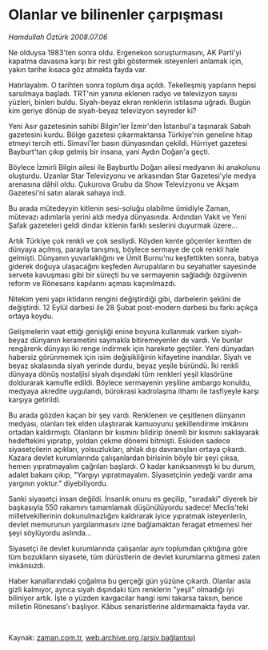 # Olanlar ve bilinenler çarpışması

*Hamdullah Öztürk 2008.07.06*

<tr><td class="metin" colspan="2" style="padding-top: 20px; padding-left: 5px; padding-right: 10px;">Ne olduysa 1983'ten sonra oldu. Ergenekon soruşturmasını, AK Parti'yi kapatma davasına karşı bir rest gibi göstermek isteyenleri anlamak için, yakın tarihe kısaca göz atmakta fayda var.</td></tr><tr><td class="metin" colspan="2" style="padding-top: 20px; padding-left: 5px; padding-right: 10px;"><p>Hatırlayalım. O tarihten sonra toplum dışa açıldı. Tekelleşmiş yapıların hepsi sarsılmaya başladı. TRT'nin yanına eklenen radyo ve televizyon sayısı yüzleri, binleri buldu. Siyah-beyaz ekran renklerin istilasına uğradı. Bugün kim geriye dönüp de siyah-beyaz televizyon seyreder ki?
<p>Yeni Asır gazetesinin sahibi Bilgin'ler İzmir'den İstanbul'a taşınarak Sabah gazetesini kurdu. Bölge gazetesi çıkarmaktansa Türkiye'nin geneline hitap etmeyi tercih etti. Simavi'ler basın dünyasından çekildi. Hürriyet gazetesi Bayburt'tan çıkıp gelmiş bir insana, yani Aydın Doğan'a geçti. 
<p>Böylece İzmirli Bilgin ailesi ile Bayburtlu Doğan ailesi medyanın iki anakolunu oluşturdu. Uzanlar Star Televizyonu ve arkasından Star Gazetesi'yle medya arenasına dâhil oldu. Çukurova Grubu da Show Televizyonu ve Akşam Gazetesi'ni satın alarak sahaya indi.
<p>Bu arada mütedeyyin kitlenin sesi-soluğu olabilme ümidiyle Zaman, mütevazı adımlarla yerini aldı medya dünyasında. Ardından Vakit ve Yeni Şafak gazeteleri geldi dindar kitlenin farklı seslerini duyurmak üzere...
<p>Artık Türkiye çok renkli ve çok sesliydi. Köyden kente göçenler kentten de dünyaya açılmış, parayla tanışmış, böylece sermaye de çok renkli hale gelmişti. Dünyanın yuvarlaklığını ve Ümit Burnu'nu keşfettikten sonra, batıya giderek doğuya ulaşacağını keşfeden Avrupalıların bu seyahatler sayesinde servete kavuşması gibi bir süreçti bu ve sermayenin sağladığı özgüvenin reform ve Rönesans kapılarını açması kaçınılmazdı.
<p>Nitekim yeni yapı iktidarın rengini değiştirdiği gibi, darbelerin şeklini de değiştirdi. 12 Eylül darbesi ile 28 Şubat post-modern darbesi bu farkı açıkça ortaya koydu.
<p>Gelişmelerin vaat ettiği genişliği enine boyuna kullanmak varken siyah-beyaz dünyanın kerametini saymakla bitiremeyenler de vardı. Ve bunlar rengârenk dünyayı iki renge indirmek için harekete geçtiler. Yeni dünyadan habersiz görünmemek için isim değişikliğinin kifayetine inandılar. Siyah ve beyaz skalasında siyah yerinde durdu, beyaz yeşile büründü. İki renkli dünyaya dönüş nostaljisi siyah dışındaki tüm renkleri yeşil klasörüne doldurarak kamufle edildi. Böylece sermayenin yeşiline ambargo konuldu, medyaya akredite uygulandı, bürokrasi kadrolaşma ithamı ile tasfiyeyle karşı karşıya getirildi.
<p>Bu arada gözden kaçan bir şey vardı. Renklenen ve çeşitlenen dünyanın medyası, olanları tek elden ulaştırarak kamuoyunu şekillendirme imkânını ortadan kaldırmıştı. Olanların bir kısmını bildirip önemli bir kısmını saklayarak hedeftekini yıpratıp, yoldan çekme dönemi bitmişti. Eskiden sadece siyasetçilerin açıkları, yolsuzlukları, ahlak dışı davranışları ortaya çıkardı. Kazara devlet kurumlarında çalışanlardan birisinin böyle bir şeyi çıksa, hemen yıpratmayalım çağrıları başlardı. O kadar kanıksanmıştı ki bu durum, adalet bakanı çıkıp, "Yargıyı yıpratmayalım. Siyasetçinin yedeği vardır ama yargının yoktur." diyebiliyordu.
<p>Sanki siyasetçi insan değildi. İnsanlık onuru es geçilip, "sıradaki" diyerek bir başkasıyla 550 rakamını tamamlamak düşünülüyordu sadece! Meclis'teki milletvekillerinin dokunulmazlığını kaldırarak iyice yıpratmak isteyenlerin, devlet memurunun yargılanmasını izne bağlamaktan feragat etmemesi her şeyi söylüyordu aslında...
<p>Siyasetçi ile devlet kurumlarında çalışanlar aynı toplumdan çıktığına göre tüm bozukların siyasete, tüm dürüstlerin de devlet kurumlarına gitmesi zaten imkânsızdı.
<p>Haber kanallarındaki çoğalma bu gerçeği gün yüzüne çıkardı. Olanlar asla gizli kalmıyor, ayrıca siyah dışındaki tüm renklerin "yeşil" olmadığı iyi biliniyor artık. İşte o yüzden kavgacılar hangi ismi takarsa taksın, bence milletin Rönesans'ı başlıyor. Kâbus senaristlerine aldırmamakta fayda var.
<p><br/></p></p></p></p></p></p></p></p></p></p></p></p></td></tr>

Kaynak: [zaman.com.tr](http://zaman.com.tr/yazar.do?yazino=710789), [web.archive.org (arşiv bağlantısı)](http://web.archive.org/web/20080802055259/http://www.zaman.com.tr:80/yazar.do?yazino=710789)
